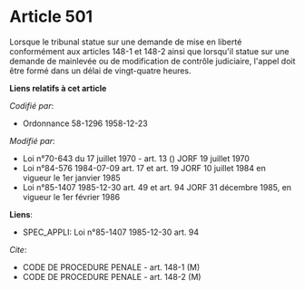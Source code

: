 # Article 501

Lorsque le tribunal statue sur une demande de mise en liberté conformément aux articles 148-1 et 148-2 ainsi que lorsqu'il
statue sur une demande de mainlevée ou de modification de contrôle judiciaire, l'appel doit être formé dans un délai de
vingt-quatre heures.

**Liens relatifs à cet article**

_Codifié par_:

  - Ordonnance 58-1296 1958-12-23

_Modifié par_:

  - Loi n°70-643 du 17 juillet 1970 - art. 13 () JORF 19 juillet 1970
  - Loi n°84-576 1984-07-09 art. 17 et art. 19 JORF 10 juillet 1984 en vigueur le 1er janvier 1985
  - Loi n°85-1407 1985-12-30 art. 49 et art. 94 JORF 31 décembre 1985, en vigueur le 1er février 1986

**Liens**:

  - SPEC_APPLI: Loi n°85-1407 1985-12-30 art. 94

_Cite_:

  - CODE DE PROCEDURE PENALE - art. 148-1 (M)
  - CODE DE PROCEDURE PENALE - art. 148-2 (M)
